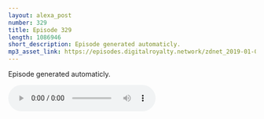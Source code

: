 ```yaml
---
layout: alexa_post
number: 329
title: Episode 329
length: 1086946
short_description: Episode generated automaticly.
mp3_asset_link: https://episodes.digitalroyalty.network/zdnet_2019-01-09_01-00-13.mp3
---
```


Episode generated automaticly.

<audio controls>
    <source src="{{ page.mp3_asset_link }}" type="audio/mpeg">
</audio>
